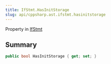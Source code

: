 ```yaml
---
title: IfStmt.HasInitStorage
slug: api/cppsharp.ast.ifstmt.hasinitstorage
---
```

Property in [IfStmt](/api/cppsharp/ast/ifstmt)

## Summary



```csharp
public bool HasInitStorage { get; set; }
```

